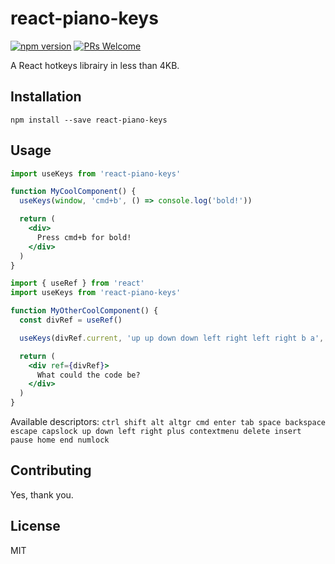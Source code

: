 # react-piano-keys

[![npm version](https://badge.fury.io/js/react-piano-keys.svg)](https://badge.fury.io/js/react-piano-keys)
[![PRs Welcome](https://img.shields.io/badge/PRs-welcome-brightgreen.svg)](#contributing)

A React hotkeys librairy in less than 4KB.

## Installation

```
npm install --save react-piano-keys
```

## Usage

```jsx
import useKeys from 'react-piano-keys'

function MyCoolComponent() {
  useKeys(window, 'cmd+b', () => console.log('bold!'))

  return (
    <div>
      Press cmd+b for bold!
    </div>
  )
}
```
```jsx
import { useRef } from 'react'
import useKeys from 'react-piano-keys'

function MyOtherCoolComponent() {
  const divRef = useRef()

  useKeys(divRef.current, 'up up down down left right left right b a', () => console.log('konami code!'))

  return (
    <div ref={divRef}>
      What could the code be?
    </div>
  )
}
```

Available descriptors:
`ctrl shift alt altgr cmd enter tab space backspace escape capslock up down left right plus contextmenu delete insert pause home end numlock`

## Contributing

Yes, thank you.

## License

MIT
